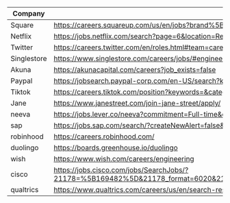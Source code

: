 | Company | Link |
| --- | --- |
|Square | https://careers.squareup.com/us/en/jobs?brand%5B%5D=Square&role%5B%5D=Software%20Engineering&type%5B%5D=Full-time
|Netflix|https://jobs.netflix.com/search?page=6&location=Remote%2C%20United%20States~Allen%2C%20Texas~Austin%2C%20Texas~Los%20Angeles%2C%20California~Los%20Gatos%2C%20California
| Twitter | https://careers.twitter.com/en/roles.html#team=careers-twitter%3Asr%2Fteam%2Fsoftware-engineering
| Singlestore|https://www.singlestore.com/careers/jobs/#engineering
|Akuna|https://akunacapital.com/careers?job_exists=false
|Paypal|https://jobsearch.paypal-corp.com/en-US/search?keywords=graduate&location=&facetcountry=us
|Tiktok|https://careers.tiktok.com/position?keywords=&category=&location=CT_243%2CCT_94%2CCT_157%2CCT_114&project=&type=2&job_hot_flag=&current=2&limit=10&functionCategory=
|Jane|https://www.janestreet.com/join-jane-street/apply/
|neeva|https://jobs.lever.co/neeva?commitment=Full-time&department=Neeva.xyz&team=Software%20Engineering
|sap|https://jobs.sap.com/search/?createNewAlert=false&q=&locationsearch=&optionsFacetsDD_department=Software-Design+and+Development&optionsFacetsDD_customfield3=Graduate&optionsFacetsDD_country=US
|robinhood|https://careers.robinhood.com/
|duolingo|https://boards.greenhouse.io/duolingo
|wish|https://www.wish.com/careers/engineering
|cisco|https://jobs.cisco.com/jobs/SearchJobs/?21178=%5B169482%5D&21178_format=6020&21180=%5B164%5D&21180_format=6022&21181=%5B187%5D&21181_format=6023&21183=%5B34442672%2C174%2C175%2C177%2C178%2C179%2C180%2C211849%2C176%2C181%5D&21183_format=6024&listFilterMode=1
|qualtrics|https://www.qualtrics.com/careers/us/en/search-results?keywords=new%20grad&from=40&s=1
